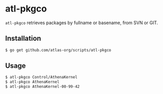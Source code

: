 atl-pkgco
=========

``atl-pkgco`` retrieves packages by fullname or basename, from SVN or GIT.

## Installation

```sh
$ go get github.com/atlas-org/scripts/atl-pkgco
```

## Usage

```sh
$ atl-pkgco Control/AthenaKernel
$ atl-pkgco AthenaKernel
$ atl-pkgco AthenaKernel-00-99-42
```

